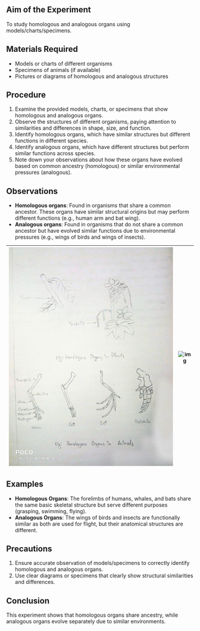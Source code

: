 ## Aim of the Experiment
To study homologous and analogous organs using models/charts/specimens.

## Materials Required
- Models or charts of different organisms
- Specimens of animals (if available)
- Pictures or diagrams of homologous and analogous structures

## Procedure
1. Examine the provided models, charts, or specimens that show homologous and analogous organs.
2. Observe the structures of different organisms, paying attention to similarities and differences in shape, size, and function.
3. Identify homologous organs, which have similar structures but different functions in different species.
4. Identify analogous organs, which have different structures but perform similar functions across species.
5. Note down your observations about how these organs have evolved based on common ancestry (homologous) or similar environmental pressures (analogous).

## Observations
- **Homologous organs**: Found in organisms that share a common ancestor. These organs have similar structural origins but may perform different functions (e.g., human arm and bat wing).
- **Analogous organs**: Found in organisms that do not share a common ancestor but have evolved similar functions due to environmental pressures (e.g., wings of birds and wings of insects).

| ![img](./img/ex-5/1.jpg) | ![img](./img/ex-5/2.jpg)| 
|-|-|

## Examples
- **Homologous Organs**: The forelimbs of humans, whales, and bats share the same basic skeletal structure but serve different purposes (grasping, swimming, flying).
- **Analogous Organs**: The wings of birds and insects are functionally similar as both are used for flight, but their anatomical structures are different.

## Precautions
1. Ensure accurate observation of models/specimens to correctly identify homologous and analogous organs.
2. Use clear diagrams or specimens that clearly show structural similarities and differences.

## Conclusion
This experiment shows that homologous organs share ancestry, while analogous organs evolve separately due to similar environments.